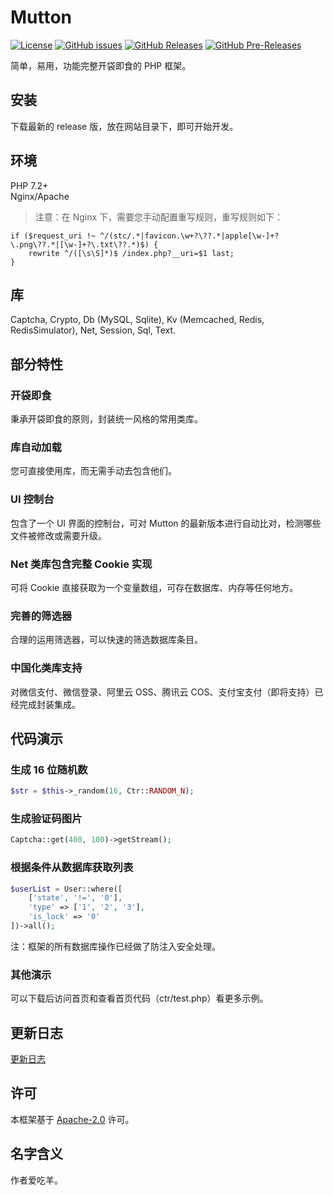 # Mutton

[![License](https://img.shields.io/github/license/MaiyunNET/Mutton.svg)](https://github.com/MaiyunNET/Mutton/blob/master/LICENSE)
[![GitHub issues](https://img.shields.io/github/issues/MaiyunNET/Mutton.svg)](https://github.com/MaiyunNET/Mutton/issues)
[![GitHub Releases](https://img.shields.io/github/release/MaiyunNET/Mutton.svg)](https://github.com/MaiyunNET/Mutton/releases "Stable Release")
[![GitHub Pre-Releases](https://img.shields.io/github/release/MaiyunNET/Mutton/all.svg)](https://github.com/MaiyunNET/Mutton/releases "Pre-Release")

简单，易用，功能完整开袋即食的 PHP 框架。

## 安装

下载最新的 release 版，放在网站目录下，即可开始开发。

## 环境

PHP 7.2+  
Nginx/Apache

> 注意：在 Nginx 下，需要您手动配置重写规则，重写规则如下：

```
if ($request_uri !~ ^/(stc/.*|favicon.\w+?\??.*|apple[\w-]+?\.png\??.*|[\w-]+?\.txt\??.*)$) {
    rewrite ^/([\s\S]*)$ /index.php?__uri=$1 last;
}
```

## 库

Captcha, Crypto, Db (MySQL, Sqlite), Kv (Memcached, Redis, RedisSimulator), Net, Session, Sql, Text.

## 部分特性

### 开袋即食

秉承开袋即食的原则，封装统一风格的常用类库。

### 库自动加载

您可直接使用库，而无需手动去包含他们。

### UI 控制台

包含了一个 UI 界面的控制台，可对 Mutton 的最新版本进行自动比对，检测哪些文件被修改或需要升级。

### Net 类库包含完整 Cookie 实现

可将 Cookie 直接获取为一个变量数组，可存在数据库、内存等任何地方。

### 完善的筛选器

合理的运用筛选器，可以快速的筛选数据库条目。

### 中国化类库支持

对微信支付、微信登录、阿里云 OSS、腾讯云 COS、支付宝支付（即将支持）已经完成封装集成。

## 代码演示

### 生成 16 位随机数

```php
$str = $this->_random(16, Ctr::RANDOM_N);
```

### 生成验证码图片

```php
Captcha::get(400, 100)->getStream();
```

### 根据条件从数据库获取列表

```php
$userList = User::where([
    ['state', '!=', '0'],
    'type' => ['1', '2', '3'],
    'is_lock' => '0'
])->all();
```

注：框架的所有数据库操作已经做了防注入安全处理。

### 其他演示

可以下载后访问首页和查看首页代码（ctr/test.php）看更多示例。

## 更新日志

[更新日志](CHANGELOG.zh-CN.md)

## 许可

本框架基于 [Apache-2.0](../LICENSE) 许可。

## 名字含义

作者爱吃羊。
